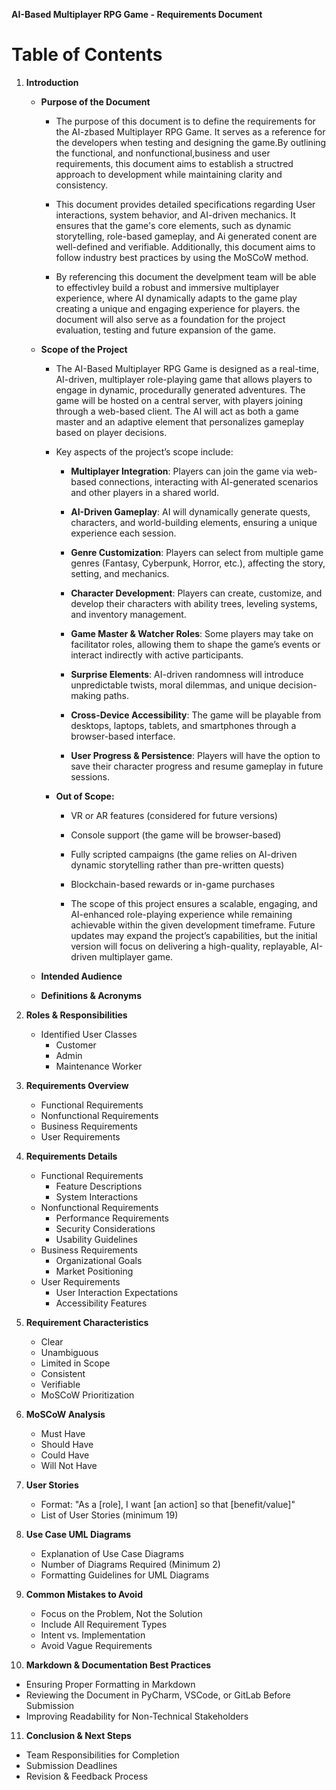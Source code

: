 **AI-Based Multiplayer RPG Game - Requirements Document**

# **Table of Contents**
1. **Introduction**
   - __Purpose of the Document__
        - The purpose of this document is to define the requirements for the AI-zbased Multiplayer RPG Game. It serves as a reference for the developers when testing and designing the game.By outlining the functional, and nonfunctional,business and user requirements, this document aims to establish a structred approach to development while maintaining clarity and consistency. 

        - This document provides detailed specifications regarding User interactions, system behavior, and AI-driven mechanics. It ensures that the game's core elements, such as dynamic storytelling, role-based gameplay, and Ai generated conent are well-defined and verifiable. Additionally, this document aims to follow industry best practices by using the MoSCoW method. 

        - By referencing this document the develpment team will be able to effectivley build a robust and immersive multiplayer experience, where AI dynamically adapts to the game play creating a unique and engaging experience for players. the document will also serve as a foundation for the project evaluation, testing and future expansion of the game. 


   - __Scope of the Project__
        - The AI-Based Multiplayer RPG Game is designed as a real-time, AI-driven, multiplayer role-playing game that allows players to engage in dynamic, procedurally generated adventures. The game will be hosted on a central server, with players joining through a web-based client. The AI will act as both a game master and an adaptive element that personalizes gameplay based on player decisions.
        -  Key aspects of the project’s scope include:

            - __Multiplayer Integration__: Players can join the game via web-based connections, interacting with AI-generated scenarios and other players in a shared world.

            - __AI-Driven Gameplay__: AI will dynamically generate quests, characters, and world-building elements, ensuring a unique experience each session.

            - __Genre Customization__: Players can select from multiple game genres (Fantasy, Cyberpunk, Horror, etc.), affecting the story, setting, and mechanics.

            - __Character Development__: Players can create, customize, and develop their characters with ability trees, leveling systems, and inventory management.

            - __Game Master & Watcher Roles__: Some players may take on facilitator roles, allowing them to shape the game’s events or interact indirectly with active participants.

            - __Surprise Elements__: AI-driven randomness will introduce unpredictable twists, moral dilemmas, and unique decision-making paths.

            - __Cross-Device Accessibility__: The game will be playable from desktops, laptops, tablets, and smartphones through a browser-based interface.

            - __User Progress & Persistence__: Players will have the option to save their character progress and resume gameplay in future sessions.

        - __Out of Scope:__

            - VR or AR features (considered for future versions)

            - Console support (the game will be browser-based)

            - Fully scripted campaigns (the game relies on AI-driven dynamic storytelling rather than pre-written quests)

            - Blockchain-based rewards or in-game purchases

            - The scope of this project ensures a scalable, engaging, and AI-enhanced role-playing experience while remaining achievable within the given development timeframe. Future updates may expand the project’s capabilities, but the initial version will focus on delivering a high-quality, replayable, AI-driven multiplayer game.



   - __Intended Audience__

   - __Definitions & Acronyms__

2. **Roles & Responsibilities**
   - Identified User Classes
     - Customer
     - Admin
     - Maintenance Worker
3. **Requirements Overview**
   - Functional Requirements
   - Nonfunctional Requirements
   - Business Requirements
   - User Requirements
4. **Requirements Details**
   - Functional Requirements
     - Feature Descriptions
     - System Interactions
   - Nonfunctional Requirements
     - Performance Requirements
     - Security Considerations
     - Usability Guidelines
   - Business Requirements
     - Organizational Goals
     - Market Positioning
   - User Requirements
     - User Interaction Expectations
     - Accessibility Features
5. **Requirement Characteristics**
   - Clear
   - Unambiguous
   - Limited in Scope
   - Consistent
   - Verifiable
   - MoSCoW Prioritization
6. **MoSCoW Analysis**
   - Must Have
   - Should Have
   - Could Have
   - Will Not Have
7. **User Stories**
   - Format: "As a [role], I want [an action] so that [benefit/value]"
   - List of User Stories (minimum 19)
8. **Use Case UML Diagrams**
   - Explanation of Use Case Diagrams
   - Number of Diagrams Required (Minimum 2)
   - Formatting Guidelines for UML Diagrams
9. **Common Mistakes to Avoid**
   - Focus on the Problem, Not the Solution
   - Include All Requirement Types
   - Intent vs. Implementation
   - Avoid Vague Requirements
10. **Markdown & Documentation Best Practices**
   - Ensuring Proper Formatting in Markdown
   - Reviewing the Document in PyCharm, VSCode, or GitLab Before Submission
   - Improving Readability for Non-Technical Stakeholders
11. **Conclusion & Next Steps**
   - Team Responsibilities for Completion
   - Submission Deadlines
   - Revision & Feedback Process

